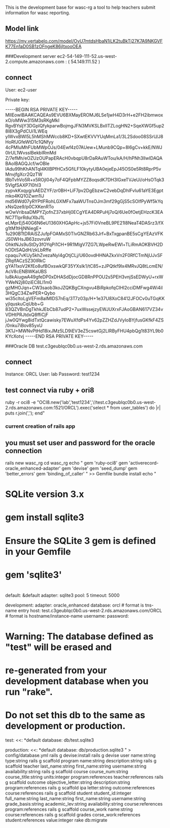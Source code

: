 This is the development base for wasc-rg a tool to help teachers submit
information for wasc reporting.

## Model link
https://my.vertabelo.com/model/OvU7mtdsHbaN1iLK2tuBkTj27K7A9NKGVFK77En1aD0SB1zOFngeK86jItxooOEA

###Development server
ec2-54-149-111-52.us-west-2.compute.amazonaws.com : ( 54.149.111.52 )

## connect
User: ec2-user

Private key:

-----BEGIN RSA PRIVATE KEY-----
MIIEowIBAAKCAQEAs9EVU6BXMayEROMJ6LSe1jwH4D3rH+e2FH2ibmwoxxO/oMWw315M3sRKgMkI
RgvBYsljY3DGpIQfykparwBojmgJFN3MVKSLBxlITZLogHN2+SqeXWGf5up28l8X3gPdCUi1LWEq
ylWvxBWl5L5hMShMWccb8KD+SXwtEKVVYUqMmLa1/3L2Sdoo08SSrU/J8HoRfJGfeWtD1c1QNfyy
4cPMIuMhFUbMWpOJs/04Ewf4z07AUew+LMunb9CQp+8l6gCv+kkE/NWJ0IrUL1WvsslBekbIRmMd
Z/7efMh/eOZUzOUPapERAcH0vbqpU8rDaRAuWTou/kA/H/hPNh3lIwIDAQABAoIBAGQJcf/wOBIe
lAdu99hKhANTql4KlIBPfHCx5GfiLF10kytyUBA0ejeEpJ45OS0e5Rt8RprP5vMnvjfgXcr2QzTW
lBbTvhVo5R+x5ROjI04y7oF4QFpbMYZZ8oqsdK7DH3lGxeTVJeUi/oHsOTqk35VlgfSAXP7l0hI3
zypvkKxqyg/sAEDZYF/zr0BH+LiF7pv2DgEbzwC2vebDqDhlFvIu61aYE3Egptmko4KQ1OZwm1IJ
md56Wd07yRYPtlFRohLGXMFx7aaWUTnsOJm3mf29gGjS5cSOlfPyWf5kYqxNsQze9/p0CXKenRTo
wOwVribsaDMPYZjofnZ37xbHj0ECgYEA4DRPuHj7oQ/6Ue0fOetjEHzcK3EANC7TlprRdu/XbJ1L
eLMprEj540G6N6eU1360XHGApHc+js57Fi0VneBL9PE21l8NeaT4DASrz3/fXg1tM1tHjNNiegE+
1u290BTtDRAiSZJufpFOAMxS0TlvGNZRb63Jrf+BxTxgpanBE5sCgYEAzVFKJS0WHsJB63zovruW
OhktNJs9uStDy3fOYqPi1CH+9R1MIgV7ZG7LWpeRwEWl+TLiRmAOKBVH2DhODtSAQdH/zkLbRffe
cpaqu7vKUy5khZvezaNyl4gOtjCLj/U60ovdHHNAZkxVn2F0RfCTmNjUJvSFZRqlfACzSZ30IRkC
gYA11xoV2KfEo8ufBOxswkQF35YXsIk1/tC85+zJPQtkf9lx4MRvJQ8tLcmEN/AcV8cENBWKaUBS
lu8kAiugwA49gfeDP0xDHASdDjocGD8RnPPOU2s5PEH3vnjSsEDWyU+rxWYWeN2j80ziEC8LI1m0
gzMHOJqn+CW3saob3koJZQKBgCXngvu4BiRpkofqCIHl2cciDMFwg4Wi4iI3HQgC34ZwPER+Qybo
wi35cltoLgVEFm8aIMIDS7nEq/3T7z03p/H+1e37U8XoC8412JFOCv0uTGqKKyjlquskuCqUbb+G
83QZVBnDgTkhkJEbCb87udP2+7uxWssejzyEWJUXrxFJAoGBAN617VZ34vVDHtPRJtdxQ8ffiCjF
jJw0QYwg8idTxtQcawisky7EWuXfdPs4Yv62pZZHZdJVyIoBYjfusGKfkF4ZS/0nku7iBov85yxU
3K1J+MWNvPtHd18ixJMz5LD9iEV3eZ5cswtGj2LIRByFHU4pbQg1t83YL9b0KYcXotvj
-----END RSA PRIVATE KEY-----

###Oracle DB
test.c3geublqc0b0.us-west-2.rds.amazonaws.com

## connect
Instance: ORCL
User: lab
Password: test1234

## test connect via ruby + ori8
ruby -r oci8 -e "OCI8.new('lab','test1234','//test.c3geublqc0b0.us-west-2.rds.amazonaws.com:1521/ORCL').exec('select * from user_tables') do |r| puts r.join(','); end"

### current creation of rails app
## you must set user and password for the oracle connection
rails new wasc_rg
cd wasc_rg
echo "
gem 'ruby-oci8'
gem 'activerecord-oracle_enhanced-adapter'
gem 'devise'
gem 'seed_dump'
gem 'better_errors'
gem 'binding_of_caller'
" >> Gemfile
bundle install
echo "
# SQLite version 3.x
#   gem install sqlite3
#
#   Ensure the SQLite 3 gem is defined in your Gemfile
#   gem 'sqlite3'
#
default: &default
  adapter: sqlite3
  pool: 5
  timeout: 5000

development:
    adapter: oracle_enhanced
    database: orcl           # format is tns-name entry
    host:  test.c3geublqc0b0.us-west-2.rds.amazonaws.com/ORCL   # format is hostname/instance-name
    username: <USER>
    password: <PASS>

# Warning: The database defined as "test" will be erased and
# re-generated from your development database when you run "rake".
# Do not set this db to the same as development or production.
test:
  <<: *default
  database: db/test.sqlite3

production:
  <<: *default
  database: db/production.sqlite3
" > config/database.yml
rails g devise:install
rails g devise user name:string type:string
rails g scaffold program name:string description:string
rails g scaffold teacher last_name:string first_name:string username:string availability:string
rails g scaffold course course_num:string course_title:string units:integer program:references teacher:references
rails g scaffold outcome objective_letter:string description:string program:references
rails g scaffold ipa letter:string outcome:references course:references
rails g scaffold student student_id:integer full_name:string last_name:string first_name:string username:string grade_basis:string academic_lev:string availability:string course:references program:references
rails g scaffold course_work name:string course:references
rails g scaffold grades corse_work:references student:references value:integer
rake db:migrate

